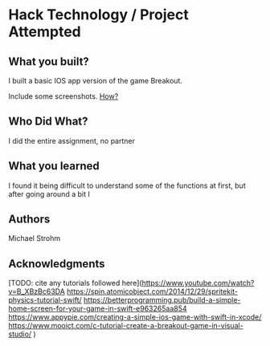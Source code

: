 # Hack Technology / Project Attempted


## What you built? 

I built a basic IOS app version of the game Breakout.

Include some screenshots.
[How?](https://help.github.com/articles/about-readmes/#relative-links-and-image-paths-in-readme-files)

## Who Did What?

I did the entire assignment, no partner

## What you learned

I found it being difficult to understand some of the functions at first, but after going around a bit I 

## Authors

Michael Strohm
## Acknowledgments

[TODO: cite any tutorials followed here](https://www.youtube.com/watch?v=B_XBzBc63DA 
https://spin.atomicobject.com/2014/12/29/spritekit-physics-tutorial-swift/ 
https://betterprogramming.pub/build-a-simple-home-screen-for-your-game-in-swift-e963265aa854 
https://www.appypie.com/creating-a-simple-ios-game-with-swift-in-xcode/ 
https://www.mooict.com/c-tutorial-create-a-breakout-game-in-visual-studio/ 
)
